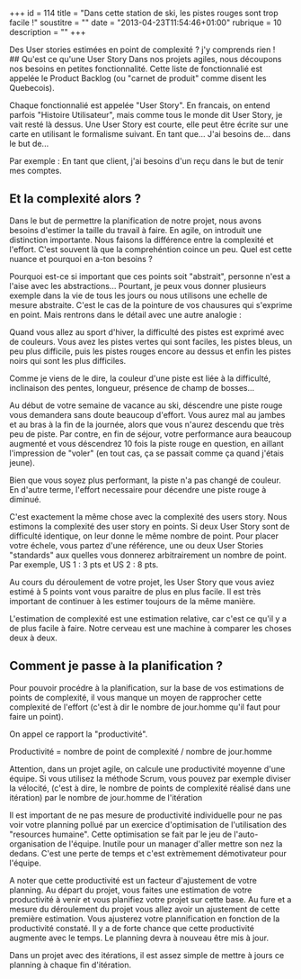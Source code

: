 +++
id = 114
title = "Dans cette station de ski, les pistes rouges sont trop facile !"
soustitre = ""
date = "2013-04-23T11:54:46+01:00"
rubrique = 10
description = ""
+++

<div class="chapo">Des User stories estimées en point de complexité ? j'y comprends rien !</div>
## Qu'est ce qu'une User Story
Dans nos projets agiles, nous découpons nos besoins en petites fonctionnalité. Cette liste de fonctionnalié est appelée le Product Backlog (ou "carnet de produit" comme disent les Quebecois).

Chaque fonctionnalié est appelée "User Story". En francais, on entend parfois "Histoire Utilisateur", mais comme tous le monde dit User Story, je vait resté là dessus. Une User Story est courte, elle peut être écrite sur une carte en utilisant le formalisme suivant. 
En tant que... J'ai besoins de... dans le but de... 

Par exemple :
En tant que client, j'ai besoins d'un reçu dans le but de tenir mes comptes.

## Et la complexité alors ?

Dans le but de permettre la planification de notre projet, nous avons besoins d'estimer la taille du travail à faire. En agile, on introduit une distinction importante. Nous faisons la différence entre la complexité et l'effort. C'est souvent là que la comprehéntion coince un peu. Quel est cette nuance et pourquoi en a-ton besoins ?

Pourquoi est-ce si important que ces points soit "abstrait", personne n'est a l'aise avec les abstractions... Pourtant, je peux vous donner plusieurs exemple dans la vie de tous les jours ou nous utilisons une echelle de mesure abstraite. C'est le cas de la pointure de vos chausures qui s'exprime en point. Mais rentrons dans le détail avec une autre analogie :

Quand vous allez au sport d'hiver, la difficulté des pistes est exprimé avec de couleurs. Vous avez les pistes vertes qui sont faciles, les pistes bleus, un peu plus difficile, puis les pistes rouges encore au dessus et enfin les pistes noirs qui sont les plus difficiles. 

Comme je viens de le dire, la couleur d'une piste est liée à la difficulté, inclinaison des pentes, longueur, présence de champ de bosses... 

Au début de votre semaine de vacance au ski, déscendre une piste rouge vous demandera sans doute beaucoup d'effort. Vous aurez mal au jambes et au bras à la fin de la journée, alors que vous n'aurez descendu que très peu de piste. Par contre, en fin de séjour, votre performance aura beaucoup augmenté et vous déscendrez 10 fois la piste rouge en question, en aillant l'impression de "voler" (en tout cas, ça se passait comme ça quand j'étais jeune).

Bien que vous soyez plus performant, la piste n'a pas changé de couleur. En d'autre terme, l'effort necessaire pour décendre une piste rouge à diminué. 

C'est exactement la même chose avec la complexité des users story. Nous estimons la complexité des user story en points. Si deux User Story sont de difficulté identique, on leur donne le même nombre de point. Pour placer votre échele, vous partez d'une référence, une ou deux User Stories "standards" aux quelles vous donnerez arbitrairement un nombre de point. Par exemple, US 1 : 3 pts et US 2 : 8 pts.

Au cours du déroulement de votre projet, les User Story que vous aviez estimé à 5 points vont vous paraitre de plus en plus facile. Il est très important de continuer à les estimer toujours de la même manière. 

L'estimation de complexité est une estimation relative, car c'est ce qu'il y a de plus facile à faire. Notre cerveau est une machine à comparer les choses deux à deux.

## Comment je passe à la planification ?

Pour pouvoir procédre à la planification, sur la base de vos estimations de points de complexité, il vous manque un moyen de rapprocher cette complexité de l'effort (c'est à dir le nombre de jour.homme qu'il faut pour faire un point).

On appel ce rapport la "productivité". 

Productivité = nombre de point de complexité / nombre de jour.homme

Attention, dans un projet agile, on calcule une productivité moyenne d'une équipe. Si vous utilisez la méthode Scrum, vous pouvez par exemple diviser la vélocité, (c'est à dire, le nombre de points de complexité réalisé dans une itération) par le nombre de jour.homme de l'itération

Il est important de ne pas mesure de productivité individuelle pour ne pas voir votre planning pollué par un exercice d'optimisation de l'utilisation des "resources humaine". Cette optimisation se fait par le jeu de l'auto-organisation de l'équipe. Inutile pour un manager d'aller mettre son nez la dedans. C'est une perte de temps et c'est extrèmement démotivateur pour l'équipe.

A noter que cette productivité est un facteur d'ajustement de votre planning. 
Au départ du projet, vous faites une estimation de votre productivité à venir et vous planifiez votre projet sur cette base. Au fure et a mesure du déroulement du projet vous allez avoir un ajustement de cette première estimation. Vous ajusterez votre plannification en fonction de la productivité constaté. Il y a de forte chance que cette productivité augmente avec le temps. Le planning devra à nouveau être mis à jour.

Dans un projet avec des itérations, il est assez simple de mettre à jours ce planning à chaque fin d'itération.